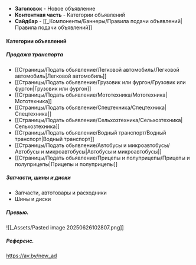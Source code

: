 - **Заголовок** - Новое объявление
- **Контентная часть** - Категории объявлений
- **Сайдбар** - [[_Компоненты/Баннеры/Правила подачи объявлений|Правила подачи объявлений]]
#### Категории объявлений
##### Продажа транспорта
- [[Страницы/Подать обьявление/Легковой автомобиль/Легковой автомобиль|Легковой автомобиль]]
- [[Страницы/Подать обьявление/Грузовик или фургон/Грузовик или фургон|Грузовик или фургон]]
- [[Страницы/Подать обьявление/Мототехника/Мототехника|Мототехника]]
- [[Страницы/Подать обьявление/Спецтехника/Спецтехника|Спецтехника]]
- [[Страницы/Подать обьявление/Сельхозтехника/Сельхозтехника|Сельхозтехника]]
- [[Страницы/Подать обьявление/Водный транспорт/Водный транспорт|Водный транспорт]]
- [[Страницы/Подать обьявление/Автобусы и микроавтобусы/Автобусы и микроавтобусы|Автобусы и микроавтобусы]]
- [[Страницы/Подать обьявление/Прицепы и полуприцепы/Прицепы и полуприцепы|Прицепы и полуприцепы]]
##### Запчасти, шины и диски
- Запчасти, автотовары и расходники
- Шины и диски

##### Превью.
![[_Assets/Pasted image 20250626102807.png]]
##### Референс.
https://av.by/new_ad